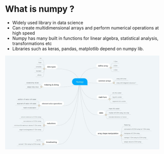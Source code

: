 # What is numpy ?
- Widely used library in data science
- Can create multidimensional arrays and perform numerical operations at high speed
- Numpy has many built in functions for linear algebra, statistical analysis, transformations etc
- Libraries such as keras, pandas, matplotlib depend on numpy lib.

![alt text](https://github.com/Akshaykumarcp/FUN-with-NUMPY/blob/main/mind_mapping_numpy.jpg)
